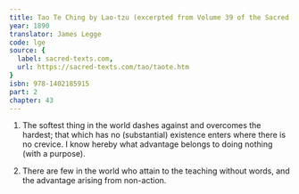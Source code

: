 ```yaml
---
title: Tao Te Ching by Lao-tzu (excerpted from Volume 39 of the Sacred Books of the East.)
year: 1890
translator: James Legge
code: lge
source: {
  label: sacred-texts.com,
  url: https://sacred-texts.com/tao/taote.htm
}
isbn: 978-1402185915
part: 2
chapter: 43
---
```

1. The softest thing in the world dashes against and overcomes the
hardest; that which has no (substantial) existence enters where there
is no crevice. I know hereby what advantage belongs to doing nothing
(with a purpose). 

2. There are few in the world who attain to the teaching without words,
and the advantage arising from non-action.
